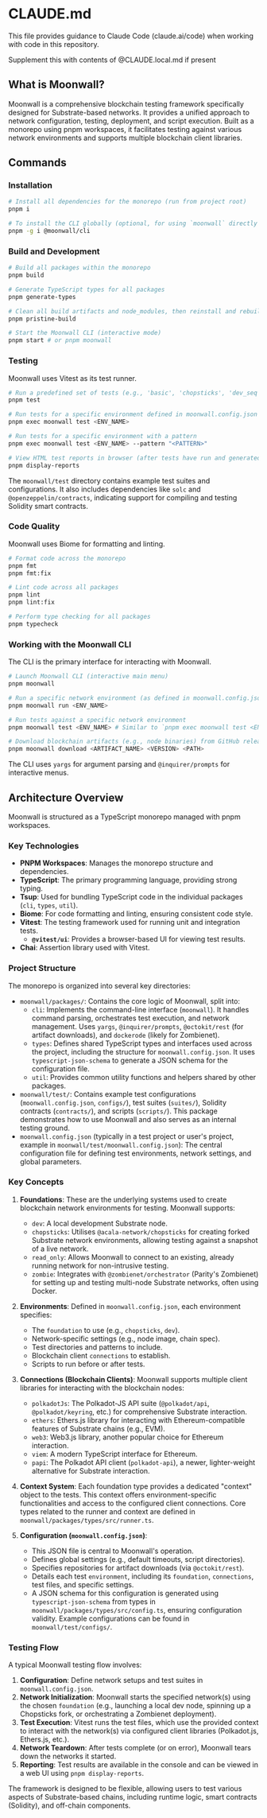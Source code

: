 # CLAUDE.md

This file provides guidance to Claude Code (claude.ai/code) when working with code in this repository.

Supplement this with contents of @CLAUDE.local.md if present

## What is Moonwall?

Moonwall is a comprehensive blockchain testing framework specifically designed for Substrate-based networks. It provides a unified approach to network configuration, testing, deployment, and script execution. Built as a monorepo using pnpm workspaces, it facilitates testing against various network environments and supports multiple blockchain client libraries.

## Commands

### Installation

```bash
# Install all dependencies for the monorepo (run from project root)
pnpm i

# To install the CLI globally (optional, for using `moonwall` directly outside pnpm scripts)
pnpm -g i @moonwall/cli
```

### Build and Development

```bash
# Build all packages within the monorepo
pnpm build

# Generate TypeScript types for all packages
pnpm generate-types

# Clean all build artifacts and node_modules, then reinstall and rebuild everything
pnpm pristine-build

# Start the Moonwall CLI (interactive mode)
pnpm start # or pnpm moonwall
```

### Testing

Moonwall uses Vitest as its test runner.

```bash
# Run a predefined set of tests (e.g., 'basic', 'chopsticks', 'dev_seq', 'chop_state_test')
pnpm test

# Run tests for a specific environment defined in moonwall.config.json
pnpm exec moonwall test <ENV_NAME>

# Run tests for a specific environment with a pattern
pnpm exec moonwall test <ENV_NAME> --pattern "<PATTERN>"

# View HTML test reports in browser (after tests have run and generated reports)
pnpm display-reports
```
The `moonwall/test` directory contains example test suites and configurations. It also includes dependencies like `solc` and `@openzeppelin/contracts`, indicating support for compiling and testing Solidity smart contracts.

### Code Quality

Moonwall uses Biome for formatting and linting.

```bash
# Format code across the monorepo
pnpm fmt
pnpm fmt:fix

# Lint code across all packages
pnpm lint
pnpm lint:fix

# Perform type checking for all packages
pnpm typecheck
```

### Working with the Moonwall CLI

The CLI is the primary interface for interacting with Moonwall.

```bash
# Launch Moonwall CLI (interactive main menu)
pnpm moonwall

# Run a specific network environment (as defined in moonwall.config.json) without running tests
pnpm moonwall run <ENV_NAME>

# Run tests against a specific network environment
pnpm moonwall test <ENV_NAME> # Similar to `pnpm exec moonwall test <ENV_NAME>`

# Download blockchain artifacts (e.g., node binaries) from GitHub releases
pnpm moonwall download <ARTIFACT_NAME> <VERSION> <PATH>
```
The CLI uses `yargs` for argument parsing and `@inquirer/prompts` for interactive menus.

## Architecture Overview

Moonwall is structured as a TypeScript monorepo managed with pnpm workspaces.

### Key Technologies

*   **PNPM Workspaces**: Manages the monorepo structure and dependencies.
*   **TypeScript**: The primary programming language, providing strong typing.
*   **Tsup**: Used for bundling TypeScript code in the individual packages (`cli`, `types`, `util`).
*   **Biome**: For code formatting and linting, ensuring consistent code style.
*   **Vitest**: The testing framework used for running unit and integration tests.
    *   **`@vitest/ui`**: Provides a browser-based UI for viewing test results.
*   **Chai**: Assertion library used with Vitest.

### Project Structure

The monorepo is organized into several key directories:

*   `moonwall/packages/`: Contains the core logic of Moonwall, split into:
    *   `cli`: Implements the command-line interface (`moonwall`). It handles command parsing, orchestrates test execution, and network management. Uses `yargs`, `@inquirer/prompts`, `@octokit/rest` (for artifact downloads), and `dockerode` (likely for Zombienet).
    *   `types`: Defines shared TypeScript types and interfaces used across the project, including the structure for `moonwall.config.json`. It uses `typescript-json-schema` to generate a JSON schema for the configuration file.
    *   `util`: Provides common utility functions and helpers shared by other packages.
*   `moonwall/test/`: Contains example test configurations (`moonwall.config.json`, `configs/`), test suites (`suites/`), Solidity contracts (`contracts/`), and scripts (`scripts/`). This package demonstrates how to use Moonwall and also serves as an internal testing ground.
*   `moonwall.config.json` (typically in a test project or user's project, example in `moonwall/test/moonwall.config.json`): The central configuration file for defining test environments, network settings, and global parameters.

### Key Concepts

1.  **Foundations**: These are the underlying systems used to create blockchain network environments for testing. Moonwall supports:
    *   `dev`: A local development Substrate node.
    *   `chopsticks`: Utilises `@acala-network/chopsticks` for creating forked Substrate network environments, allowing testing against a snapshot of a live network.
    *   `read_only`: Allows Moonwall to connect to an existing, already running network for non-intrusive testing.
    *   `zombie`: Integrates with `@zombienet/orchestrator` (Parity's Zombienet) for setting up and testing multi-node Substrate networks, often using Docker.

2.  **Environments**: Defined in `moonwall.config.json`, each environment specifies:
    *   The `foundation` to use (e.g., `chopsticks`, `dev`).
    *   Network-specific settings (e.g., node image, chain spec).
    *   Test directories and patterns to include.
    *   Blockchain client `connections` to establish.
    *   Scripts to run before or after tests.

3.  **Connections (Blockchain Clients)**: Moonwall supports multiple client libraries for interacting with the blockchain nodes:
    *   `polkadotJs`: The Polkadot-JS API suite (`@polkadot/api`, `@polkadot/keyring`, etc.) for comprehensive Substrate interaction.
    *   `ethers`: Ethers.js library for interacting with Ethereum-compatible features of Substrate chains (e.g., EVM).
    *   `web3`: Web3.js library, another popular choice for Ethereum interaction.
    *   `viem`: A modern TypeScript interface for Ethereum.
    *   `papi`: The Polkadot API client (`polkadot-api`), a newer, lighter-weight alternative for Substrate interaction.

4.  **Context System**: Each foundation type provides a dedicated "context" object to the tests. This context offers environment-specific functionalities and access to the configured client connections. Core types related to the runner and context are defined in `moonwall/packages/types/src/runner.ts`.

5.  **Configuration (`moonwall.config.json`)**:
    *   This JSON file is central to Moonwall's operation.
    *   Defines global settings (e.g., default timeouts, script directories).
    *   Specifies repositories for artifact downloads (via `@octokit/rest`).
    *   Details each test `environment`, including its `foundation`, `connections`, test files, and specific settings.
    *   A JSON schema for this configuration is generated using `typescript-json-schema` from types in `moonwall/packages/types/src/config.ts`, ensuring configuration validity. Example configurations can be found in `moonwall/test/configs/`.

### Testing Flow

A typical Moonwall testing flow involves:

1.  **Configuration**: Define network setups and test suites in `moonwall.config.json`.
2.  **Network Initialization**: Moonwall starts the specified network(s) using the chosen `foundation` (e.g., launching a local dev node, spinning up a Chopsticks fork, or orchestrating a Zombienet deployment).
3.  **Test Execution**: Vitest runs the test files, which use the provided context to interact with the network(s) via configured client libraries (Polkadot.js, Ethers.js, etc.).
4.  **Network Teardown**: After tests complete (or on error), Moonwall tears down the networks it started.
5.  **Reporting**: Test results are available in the console and can be viewed in a web UI using `pnpm display-reports`.

The framework is designed to be flexible, allowing users to test various aspects of Substrate-based chains, including runtime logic, smart contracts (Solidity), and off-chain components.